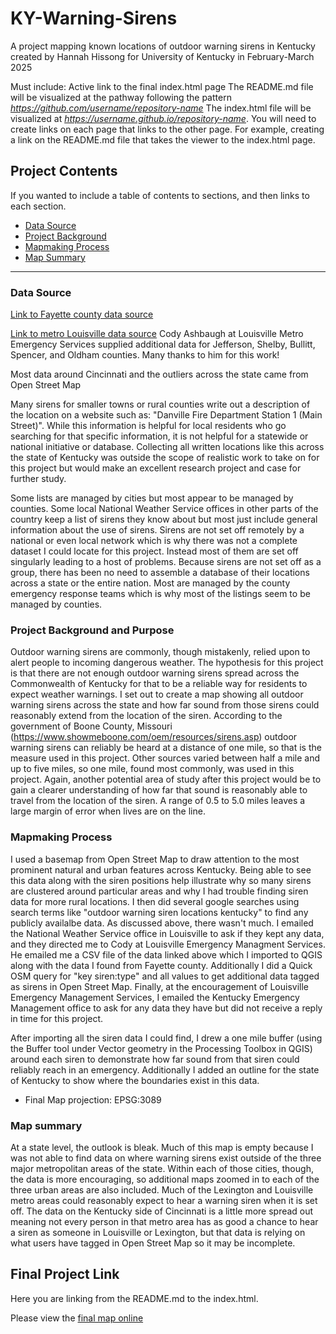 # KY-Warning-Sirens
A project mapping known locations of outdoor warning sirens in Kentucky created by Hannah Hissong for University of Kentucky in February-March 2025

Must include:
Active link to the final index.html page
 The README.md file will be visualized at the pathway following the pattern *https://github.com/username/repository-name*
 The index.html file will be visualized at *https://username.github.io/repository-name*. 
 You will need to create links on each page that links to the other page. For example, creating a link on the README.md file that takes the viewer to the index.html page.

## Project Contents

If you wanted to include a table of contents to sections, and then links to each section.

- [Data Source](#data-source)
- [Project Background](#project-background)
- [Mapmaking Process](#mapmaking-process)
- [Map Summary](#map-summary)

***

### Data Source

[Link to Fayette county data source](https://data.lexingtonky.gov/datasets/eab218eb4e2249d59a39401b5ee25d6e/explore)

[Link to metro Louisville data source](https://jefferson-ky-outdoor-warning-sirens-lojic.hub.arcgis.com/) 
Cody Ashbaugh at Louisville Metro Emergency Services supplied additional data for Jefferson, Shelby, Bullitt, Spencer, and Oldham counties. Many thanks to him for this work!

Most data around Cincinnati and the outliers across the state came from Open Street Map

Many sirens for smaller towns or rural counties write out a description of the location on a website such as: "Danville Fire Department Station 1 (Main Street)". While this information is helpful for local residents who go searching for that specific information, it is not helpful for a statewide or national initiative or database. Collecting all written locations like this across the state of Kentucky was outside the scope of realistic work to take on for this project but would make an excellent research project and case for further study.

Some lists are managed by cities but most appear to be managed by counties. Some local National Weather Service offices in other parts of the country keep a list of sirens they know about but most just include general information about the use of sirens. Sirens are not set off remotely by a national or even local network which is why there was not a complete dataset I could locate for this project. Instead most of them are set off singularly leading to a host of problems. Because sirens are not set off as a group, there has been no need to assemble a database of their locations across a state or the entire nation. Most are managed by the county emergency response teams which is why most of the listings seem to be managed by counties. 

### Project Background and Purpose

Outdoor warning sirens are commonly, though mistakenly, relied upon to alert people to incoming dangerous weather. The hypothesis for this project is that there are not enough outdoor warning sirens spread across the Commonwealth of Kentucky for that to be a reliable way for residents to expect weather warnings. I set out to create a map showing all outdoor warning sirens across the state and how far sound from those sirens could reasonably extend from the location of the siren. According to the government of Boone County, Missouri (https://www.showmeboone.com/oem/resources/sirens.asp) outdoor warning sirens can reliably be heard at a distance of one mile, so that is the measure used in this project. Other sources varied between half a mile and up to five miles, so one mile, found most commonly, was used in this project. Again, another potential area of study after this project would be to gain a clearer understanding of how far that sound is reasonably able to travel from the location of the siren. A range of 0.5 to 5.0 miles leaves a large margin of error when lives are on the line. 

### Mapmaking Process

I used a basemap from Open Street Map to draw attention to the most prominent natural and urban features across Kentucky. Being able to see this data along with the siren positions help illustrate why so many sirens are clustered around particular areas and why I had trouble finding siren data for more rural locations. I then did several google searches using search terms like "outdoor warning siren locations kentucky" to find any publicly availalbe data. As discussed above, there wasn't much. I emailed the National Weather Service office in Louisville to ask if they kept any data, and they directed me to Cody at Louisville Emergency Managment Services. He emailed me a CSV file of the data linked above which I imported to QGIS along with the data I found from Fayette county. Additionally I did a Quick OSM query for "key siren:type" and all values to get additional data tagged as sirens in Open Street Map. Finally, at the encouragement of Louisville Emergency Management Services, I emailed the Kentucky Emergency Management office to ask for any data they have but did not receive a reply in time for this project. 

After importing all the siren data I could find, I drew a one mile buffer (using the Buffer tool under Vector geometry in the Processing Toolbox in QGIS) around each siren to demonstrate how far sound from that siren could reliably reach in an emergency. Additionally I added an outline for the state of Kentucky to show where the boundaries exist in this data. 
 
* Final Map projection: EPSG:3089

### Map summary

At a state level, the outlook is bleak. Much of this map is empty because I was not able to find data on where warning sirens exist outside of the three major metropolitan areas of the state. Within each of those cities, though, the data is more encouraging, so additional maps zoomed in to each of the three urban areas are also included. Much of the Lexington and Louisville metro areas could reasonably expect to hear a warning siren when it is set off. The data on the Kentucky side of Cincinnati is a little more spread out meaning not every person in that metro area has as good a chance to hear a siren as someone in Louisville or Lexington, but that data is relying on what users have tagged in Open Street Map so it may be incomplete. 

## Final Project Link

Here you are linking from the README.md to the index.html.

Please view the [final map online](www.github...)
